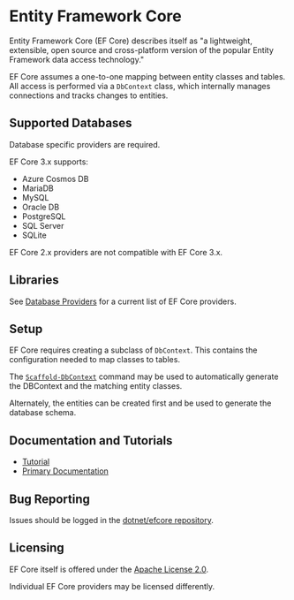﻿# Entity Framework Core

Entity Framework Core (EF Core) describes itself as "a lightweight, extensible, open source and cross-platform version of the popular Entity Framework data access technology."

EF Core assumes a one-to-one mapping between entity classes and tables. All access is performed via a `DbContext` class, which internally manages connections and tracks changes to entities.

## Supported Databases

Database specific providers are required. 

EF Core 3.x supports:

* Azure Cosmos DB
* MariaDB
* MySQL
* Oracle DB
* PostgreSQL
* SQL Server
* SQLite 

EF Core 2.x providers are not compatible with EF Core 3.x. 

## Libraries

See [Database Providers](https://docs.microsoft.com/en-us/ef/core/providers/?tabs=dotnet-core-cli) for a current list of EF Core providers.

## Setup

EF Core requires creating a subclass of `DbContext`. This contains the configuration needed to map classes to tables. 

The [`Scaffold-DbContext`](https://docs.microsoft.com/en-us/ef/core/miscellaneous/cli/powershell#scaffold-dbcontext) command may be used to automatically generate the DBContext and the matching entity classes.

Alternately, the entities can be created first and be used to generate the database schema.

## Documentation and Tutorials 

* [Tutorial](https://docs.microsoft.com/en-us/ef/core/get-started/?tabs=netcore-cli)
* [Primary Documentation](https://docs.microsoft.com/en-us/ef/core/)

## Bug Reporting

Issues should be logged in the [dotnet/efcore repository](https://github.com/dotnet/efcore/issues).

## Licensing

EF Core itself is offered under the [Apache License 2.0](https://github.com/dotnet/efcore/blob/master/LICENSE.txt).

Individual EF Core providers may be licensed differently.

